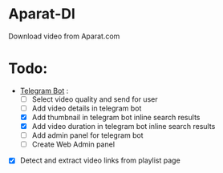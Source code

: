 # Aparat-Dl
Download video from Aparat.com

# Todo:

* [Telegram Bot](https://t.me/AparatgramBot) :
  - [ ] Select video quality and send for user
  - [ ] Add video details in telegram bot
  - [x] Add thumbnail in telegram bot inline search results
  - [x] Add video duration in telegram bot inline search results
  - [ ] Add admin panel for telegram bot
  - [ ] Create Web Admin panel

- [X] Detect and extract video links from playlist page
